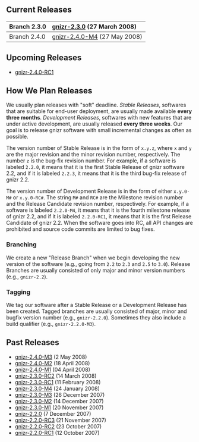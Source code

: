 ## Current Releases ##

| Branch 2.3.0 | [gnizr-2.3.0](ChangeLog2_3.md) (27 March 2008) |
|:-------------|:-----------------------------------------------|
| Branch 2.4.0 | [gnizr-2.4.0-M4](ChangeLog2_4.md) (27 May 2008) |

## Upcoming Releases ##

  * [gnizr-2.4.0-RC1](ChangeLog2_4.md)

## How We Plan Releases ##

We usually plan releases with "soft" deadline. _Stable Releases_, softwares that are suitable for end-user deployment, are usually made available **every three months**. _Development Releases_, softwares with new features that are under active development, are usually released **every three weeks**. Our goal is to release gnizr software with small incremental changes as often as possible.

The version number of Stable Release is in the form of `x.y.z`, where `x` and `y` are the major revision and the minor revision number, respectively. The number `z` is the bug-fix revision number. For example, if a software is labeled `2.2.0`, it means that it is the first Stable Release of gnizr software 2.2, and if it is labeled `2.2.3`, it means that it is the third bug-fix release of gnizr 2.2.

The version number of Development Release is in the form of either `x.y.0-M#` or `x.y.0-RC#`. The string `M#` and `RC#` are the Milestone revision number and the Release Candidate revision number, respectively. For example, if a software is labeled `2.2.0-M4`, it means that it is the fourth milestone release of gnizr 2.2, and if it is labeled `2.2.0-RC1`, it means that it is the first Release Candidate of gnizr 2.2. When the software goes into RC, all API changes are prohibited and source code commits are limited to bug fixes.

### Branching ###

We create a new "Release Branch" when we begin developing the new version of the software (e.g., going from `2.2` to `2.3` and `2.5` to `3.0`). Release Branches are usually consisted of only major and minor version numbers (e.g., `gnizr-2.2`).

### Tagging ###

We tag our software after a Stable Release or a Development Release has been created. Tagged branches are usually consisted of major, minor and bugfix version number (e.g., `gnizr-2.2.0`). Sometimes they also include a build qualifier (e.g., `gnizr-2.2.0-M3`).

## Past Releases ##
  * [gnizr-2.4.0-M3](ChangeLog2_4.md) (2 May 2008)
  * [gnizr-2.4.0-M2](ChangeLog2_4.md) (18 April 2008)
  * [gnizr-2.4.0-M1](ChangeLog2_4.md) (04 April 2008)
  * [gnizr-2.3.0-RC2](ChangeLog2_3.md) (14 March 2008)
  * [gnizr-2.3.0-RC1](ChangeLog2_3.md) (11 February 2008)
  * [gnizr-2.3.0-M4](ChangeLog2_3.md) (24 January 2008)
  * [gnizr-2.3.0-M3](ChangeLog2_3.md) (26 December 2007)
  * [gnizr-2.3.0-M2](ChangeLog2_3.md) (14 December 2007)
  * [gnizr-2.3.0-M1](ChangeLog2_3.md) (20 November 2007)
  * [gnizr-2.2.0](ChangeLog2_2.md) (7 December 2007)
  * [gnizr-2.2.0-RC3](ChangeLog2_2.md) (21 November 2007)
  * [gnizr-2.2.0-RC2](ChangeLog2_2.md) (23 October 2007)
  * [gnizr-2.2.0-RC1](ChangeLog2_2.md) (12 October 2007)